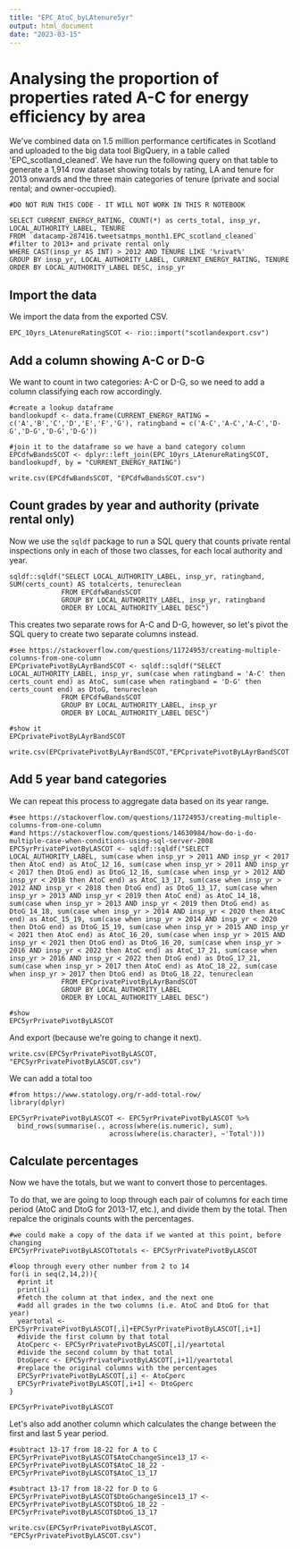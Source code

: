 ```yaml
---
title: "EPC_AtoC_byLAtenure5yr"
output: html_document
date: "2023-03-15"
---
```


# Analysing the proportion of properties rated A-C for energy efficiency by area

We've combined data on 1.5 million performance certificates in Scotland and uploaded to the big data tool BigQuery, in a table called 'EPC_scotland_cleaned'. We have run the following query on that table to generate a 1,914 row dataset showing totals by rating, LA and tenure for 2013 onwards and the three main categories of tenure (private and social rental; and owner-occupied).

```{sql eval=FALSE, include=FALSE}
#DO NOT RUN THIS CODE - IT WILL NOT WORK IN THIS R NOTEBOOK

SELECT CURRENT_ENERGY_RATING, COUNT(*) as certs_total, insp_yr, LOCAL_AUTHORITY_LABEL, TENURE
FROM `datacamp-287416.tweetsatmps_month1.EPC_scotland_cleaned`
#filter to 2013+ and private rental only
WHERE CAST(insp_yr AS INT) > 2012 AND TENURE LIKE '%rivat%'
GROUP BY insp_yr, LOCAL_AUTHORITY_LABEL, CURRENT_ENERGY_RATING, TENURE
ORDER BY LOCAL_AUTHORITY_LABEL DESC, insp_yr

```

## Import the data

We import the data from the exported CSV.

```{r import 10 years data}
EPC_10yrs_LAtenureRatingSCOT <- rio::import("scotlandexport.csv")
```

## Add a column showing A-C or D-G

We want to count in two categories: A-C or D-G, so we need to add a column classifying each row accordingly.

```{r add A-C column}
#create a lookup dataframe 
bandlookupdf <- data.frame(CURRENT_ENERGY_RATING = c('A','B','C','D','E','F','G'), ratingband = c('A-C','A-C','A-C','D-G','D-G','D-G','D-G'))

#join it to the dataframe so we have a band category column
EPCdfwBandsSCOT <- dplyr::left_join(EPC_10yrs_LAtenureRatingSCOT, bandlookupdf, by = "CURRENT_ENERGY_RATING")

write.csv(EPCdfwBandsSCOT, "EPCdfwBandsSCOT.csv")
```

## Count grades by year and authority (private rental only)

Now we use the `sqldf` package to run a SQL query that counts private rental inspections only in each of those two classes, for each local authority and year.

```{r count by rating band}
sqldf::sqldf("SELECT LOCAL_AUTHORITY_LABEL, insp_yr, ratingband, SUM(certs_count) AS totalcerts, tenureclean
             FROM EPCdfwBandsSCOT
             GROUP BY LOCAL_AUTHORITY_LABEL, insp_yr, ratingband
             ORDER BY LOCAL_AUTHORITY_LABEL DESC")
```

This creates two separate rows for A-C and D-G, however, so let's pivot the SQL query to create two separate columns instead.

```{r pivot SQL query}
#see https://stackoverflow.com/questions/11724953/creating-multiple-columns-from-one-column
EPCprivatePivotByLAyrBandSCOT <- sqldf::sqldf("SELECT LOCAL_AUTHORITY_LABEL, insp_yr, sum(case when ratingband = 'A-C' then certs_count end) as AtoC, sum(case when ratingband = 'D-G' then certs_count end) as DtoG, tenureclean
             FROM EPCdfwBandsSCOT
             GROUP BY LOCAL_AUTHORITY_LABEL, insp_yr
             ORDER BY LOCAL_AUTHORITY_LABEL DESC")

#show it
EPCprivatePivotByLAyrBandSCOT
```

```{r export EPCprivatePivotByLAyrBand}
write.csv(EPCprivatePivotByLAyrBandSCOT,"EPCprivatePivotByLAyrBandSCOT.csv")
```



## Add 5 year band categories

We can repeat this process to aggregate data based on its year range.

```{r pivot by 5 year groups}
#see https://stackoverflow.com/questions/11724953/creating-multiple-columns-from-one-column
#and https://stackoverflow.com/questions/14630984/how-do-i-do-multiple-case-when-conditions-using-sql-server-2008
EPC5yrPrivatePivotByLASCOT <- sqldf::sqldf("SELECT LOCAL_AUTHORITY_LABEL, sum(case when insp_yr > 2011 AND insp_yr < 2017 then AtoC end) as AtoC_12_16, sum(case when insp_yr > 2011 AND insp_yr < 2017 then DtoG end) as DtoG_12_16, sum(case when insp_yr > 2012 AND insp_yr < 2018 then AtoC end) as AtoC_13_17, sum(case when insp_yr > 2012 AND insp_yr < 2018 then DtoG end) as DtoG_13_17, sum(case when insp_yr > 2013 AND insp_yr < 2019 then AtoC end) as AtoC_14_18, sum(case when insp_yr > 2013 AND insp_yr < 2019 then DtoG end) as DtoG_14_18, sum(case when insp_yr > 2014 AND insp_yr < 2020 then AtoC end) as AtoC_15_19, sum(case when insp_yr > 2014 AND insp_yr < 2020 then DtoG end) as DtoG_15_19, sum(case when insp_yr > 2015 AND insp_yr < 2021 then AtoC end) as AtoC_16_20, sum(case when insp_yr > 2015 AND insp_yr < 2021 then DtoG end) as DtoG_16_20, sum(case when insp_yr > 2016 AND insp_yr < 2022 then AtoC end) as AtoC_17_21, sum(case when insp_yr > 2016 AND insp_yr < 2022 then DtoG end) as DtoG_17_21, sum(case when insp_yr > 2017 then AtoC end) as AtoC_18_22, sum(case when insp_yr > 2017 then DtoG end) as DtoG_18_22, tenureclean
             FROM EPCprivatePivotByLAyrBandSCOT
             GROUP BY LOCAL_AUTHORITY_LABEL
             ORDER BY LOCAL_AUTHORITY_LABEL DESC")

#show
EPC5yrPrivatePivotByLASCOT
```


And export (because we're going to change it next).

```{r export EPC5yrPrivatePivotByLASCOT}
write.csv(EPC5yrPrivatePivotByLASCOT, "EPC5yrPrivatePivotByLASCOT.csv")
```

We can add a total too

```{r calculate total}
#from https://www.statology.org/r-add-total-row/
library(dplyr)

EPC5yrPrivatePivotByLASCOT <- EPC5yrPrivatePivotByLASCOT %>%
  bind_rows(summarise(., across(where(is.numeric), sum),
                         across(where(is.character), ~'Total')))
```


## Calculate percentages

Now we have the totals, but we want to convert those to percentages.

To do that, we are going to loop through each pair of columns for each time period (AtoC and DtoG for 2013-17, etc.), and divide them by the total. Then repalce the originals counts with the percentages.

```{r loop to calculate percs}
#we could make a copy of the data if we wanted at this point, before changing
EPC5yrPrivatePivotByLASCOTtotals <- EPC5yrPrivatePivotByLASCOT

#loop through every other number from 2 to 14
for(i in seq(2,14,2)){
  #print it
  print(i)
  #fetch the column at that index, and the next one
  #add all grades in the two columns (i.e. AtoC and DtoG for that year)
  yeartotal <- EPC5yrPrivatePivotByLASCOT[,i]+EPC5yrPrivatePivotByLASCOT[,i+1]
  #divide the first column by that total
  AtoCperc <- EPC5yrPrivatePivotByLASCOT[,i]/yeartotal
  #divide the second column by that total
  DtoGperc <- EPC5yrPrivatePivotByLASCOT[,i+1]/yeartotal
  #replace the original columns with the percentages
  EPC5yrPrivatePivotByLASCOT[,i] <- AtoCperc
  EPC5yrPrivatePivotByLASCOT[,i+1] <- DtoGperc
}

EPC5yrPrivatePivotByLASCOT
```

Let's also add another column which calculates the change between the first and last 5 year period.

```{r calculate change since start}
#subtract 13-17 from 18-22 for A to C
EPC5yrPrivatePivotByLASCOT$AtoCchangeSince13_17 <- EPC5yrPrivatePivotByLASCOT$AtoC_18_22 - EPC5yrPrivatePivotByLASCOT$AtoC_13_17

#subtract 13-17 from 18-22 for D to G
EPC5yrPrivatePivotByLASCOT$DtoGchangeSince13_17 <- EPC5yrPrivatePivotByLASCOT$DtoG_18_22 - EPC5yrPrivatePivotByLASCOT$DtoG_13_17
```

```{r export perc version}
write.csv(EPC5yrPrivatePivotByLASCOT, "EPC5yrPrivatePivotByLASCOT.csv")
```

